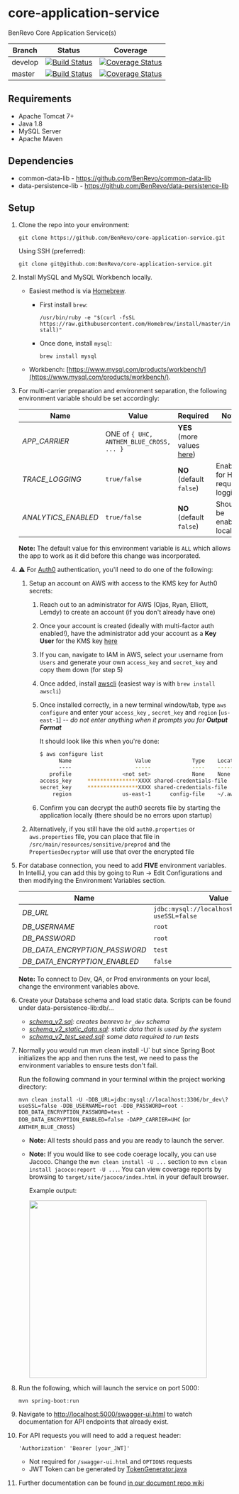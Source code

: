 # core-application-service
BenRevo Core Application Service(s)

Branch | Status | Coverage
------ | ------ | --------
develop | [![Build Status](https://travis-ci.com/BenRevo/core-application-service.svg?token=24X7QL88xgAPME3tV8MH&branch=develop)](https://travis-ci.com/BenRevo/core-application-service) | [![Coverage Status](https://coveralls.io/repos/github/BenRevo/core-application-service/badge.svg?branch=develop&t=inAlix)](https://coveralls.io/github/BenRevo/core-application-service?branch=develop)
master | [![Build Status](https://travis-ci.com/BenRevo/core-application-service.svg?token=24X7QL88xgAPME3tV8MH&branch=master)](https://travis-ci.com/BenRevo/core-application-service) | [![Coverage Status](https://coveralls.io/repos/github/BenRevo/core-application-service/badge.svg?branch=master&t=inAlix)](https://coveralls.io/github/BenRevo/core-application-service?branch=master)

## Requirements

* Apache Tomcat 7+
* Java 1.8
* MySQL Server
* Apache Maven

## Dependencies

* common-data-lib - https://github.com/BenRevo/common-data-lib
* data-persistence-lib - https://github.com/BenRevo/data-persistence-lib

## Setup

1. Clone the repo into your environment:

   `git clone https://github.com/BenRevo/core-application-service.git`
   
   Using SSH (preferred):
   
   `git clone git@github.com:BenRevo/core-application-service.git`

2. Install MySQL and MySQL Workbench locally.

    - Easiest method is via [Homebrew](https://brew.sh/).
      - First install `brew`:
    
        `/usr/bin/ruby -e "$(curl -fsSL https://raw.githubusercontent.com/Homebrew/install/master/install)"`
      
      - Once done, install `mysql`:
    
        `brew install mysql`
    
    - Workbench: [https://www.mysql.com/products/workbench/](https://www.mysql.com/products/workbench/).
    
3. For multi-carrier preparation and environment separation, the following environment variable should be set accordingly:
    
    | Name | Value | Required | Notes |
    | ---- | ----- | -------- | ----- |
    | _APP_CARRIER_ | ONE of `{ UHC, ANTHEM_BLUE_CROSS, ... }` | **YES** (more values [here](https://github.com/BenRevo/common-data-lib/blob/develop/src/main/java/com/benrevo/common/enums/CarrierType.java#L16)) | |
    | _TRACE_LOGGING_ | `true/false` | **NO** (default `false`) | Enable for HTTP request logging |
    | _ANALYTICS_ENABLED_ | `true/false` | **NO** (default `false`) | Shouldn't be enabled locally |
    
    **Note:** The default value for this environment variable is `ALL` which allows the app to work as it did before this change was incorporated.
    
4. :warning: For [Auth0](https://auth0.com/docs) authentication, you'll need to do one of the following:

    1. Setup an account on AWS with access to the KMS key for Auth0 secrets:
    
        1. Reach out to an administrator for AWS (Ojas, Ryan, Elliott, Lemdy) to create an account (if you don't already have one)
        2. Once your account is created (ideally with multi-factor auth enabled!), have the administrator add your account as a **Key User** for the KMS key [here](https://console.aws.amazon.com/iam/home?region=us-east-1#/encryptionKeys/us-east-1)
        3. If you can, navigate to IAM in AWS, select your username from `Users` and generate your own `access_key` and `secret_key` and copy them down (for step 5)
        4. Once added, install [awscli](http://docs.aws.amazon.com/cli/latest/userguide/installing.html) (easiest way is with `brew install awscli`)
        5. Once installed correctly, in a new terminal window/tab, type `aws configure` and enter your `access_key` , `secret_key` and `region` [`us-east-1`] -- _do not enter anything when it prompts you for **Output Format**_
           
           It should look like this when you're done:
           
           ```bash
           $ aws configure list
                 Name                    Value             Type    Location
                 ----                    -----             ----    --------
              profile                <not set>             None    None
           access_key     ****************XXXX shared-credentials-file
           secret_key     ****************XXXX shared-credentials-file
               region                us-east-1      config-file    ~/.aws/config
           ```
           
        6. Confirm you can decrypt the auth0 secrets file by starting the application locally (there should be no errors upon startup)
        
    2. Alternatively, if you still have the old `auth0.properties` or `aws.properties` file, you can place that file in `/src/main/resources/sensitive/preprod` and the `PropertiesDecryptor` will use that over the encrypted file

5. For database connection, you need to add **FIVE** environment variables. In IntelliJ, you can add this by going to Run &#x2192; Edit Configurations and then modifying the  Environment Variables section.    
    
    | Name | Value | Required |
    | ---- | ----- | -------- |
    | _DB_URL_ | `jdbc:mysql://localhost:3306/br_dev\?useSSL=false` | **YES** |
    | _DB_USERNAME_ | `root` | **YES** |
    | _DB_PASSWORD_ | `root` | **YES** |
    | _DB_DATA_ENCRYPTION_PASSWORD_ | `test` | **YES** |
    | _DB_DATA_ENCRYPTION_ENABLED_ | `false` | **YES** |

    **Note:** To connect to Dev, QA, or Prod environments on your local, change the environment variables above.

6. Create your Database schema and load static data. Scripts can be found under data-persistence-lib:db/...
    - _[schema_v2.sql](https://github.com/BenRevo/data-persistence-lib/blob/develop/db/schema_v2.sql): creates benrevo `br_dev` schema_
    - _[schema_v2_static_data.sql](https://github.com/BenRevo/data-persistence-lib/blob/develop/db/schema_v2_static_data.sql): static data that is used by the system_
    - _[schema_v2_test_seed.sql](https://github.com/BenRevo/data-persistence-lib/blob/develop/db/schema_v2_test_seed.sql): some data required to run tests_

7. Normally you would run mvn clean install -U` but since Spring Boot initializes the app and then runs the test, we need to pass the environment variables to ensure tests don't fail.
   
    Run the following command in your terminal within the project working directory: 
   
    `mvn clean install -U -DDB_URL=jdbc:mysql://localhost:3306/br_dev\?useSSL=false -DDB_USERNAME=root -DDB_PASSWORD=root -DDB_DATA_ENCRYPTION_PASSWORD=test -DDB_DATA_ENCRYPTION_ENABLED=false -DAPP_CARRIER=UHC` (or `ANTHEM_BLUE_CROSS`)

    * **Note:** All tests should pass and you are ready to launch the server.
    * **Note:** If you would like to see code coerage locally, you can use Jacoco. Change the `mvn clean install -U ...` section to `mvn clean install jacoco:report -U ...`. You can view coverage reports by browsing to `target/site/jacoco/index.html` in your default browser.
    
        Example output:
        
        <img src="https://user-images.githubusercontent.com/29079482/29940010-aa94e15c-8e42-11e7-975b-8868cec06d56.png" width="400"/>

8. Run the following, which will launch the service on port 5000:

    `mvn spring-boot:run`

9. Navigate to [http://localhost:5000/swagger-ui.html](http://localhost:5000/swagger-ui.html) to
watch documentation for API endpoints that already exist.

10. For API requests you will need to add a request header:

    `'Authorization' 'Bearer [your_JWT]'`
    
    - Not required for `/swagger-ui.html` and `OPTIONS` requests
    - JWT Token can be generated by [TokenGenerator.java](https://github.com/BenRevo/core-application-service/blob/develop/src/main/java/com/benrevo/ws/coreapplication/security/TokenGenerator.java)

11. Further documentation can be found [in our document repo wiki](https://github.com/BenRevo/benrevo-document-repo/wiki)
